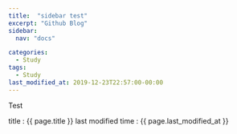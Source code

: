 ```yaml
---
title:  "sidebar test"
excerpt: "Github Blog"
sidebar:
  nav: "docs"

categories:
  - Study
tags:
  - Study
last_modified_at: 2019-12-23T22:57:00-00:00
---
```

Test


title : {{ page.title }}
last modified time : {{ page.last_modified_at }}

